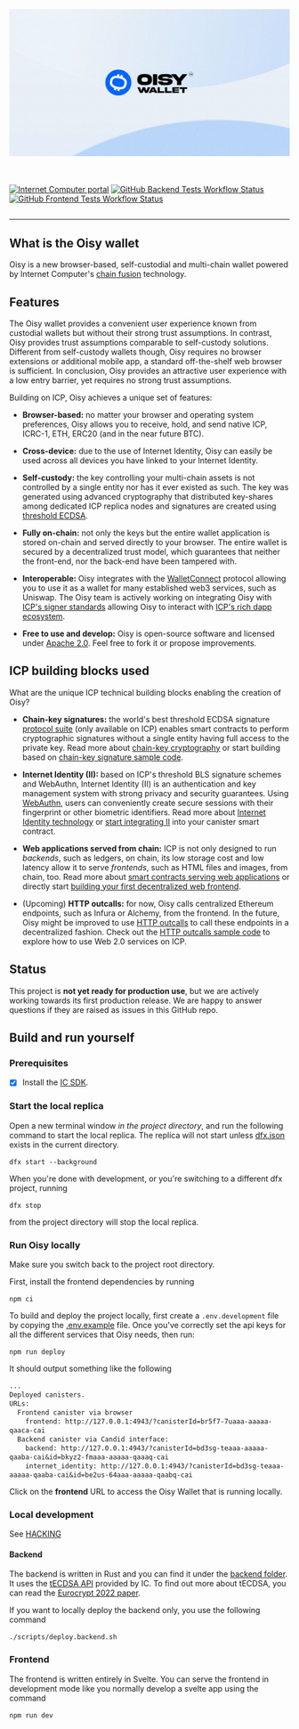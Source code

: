 <div style="display:flex;flex-direction:column;">
  <a href="https://oisy.com/">
    <img src="./src/frontend/static/images/meta-share-v2.jpg" alt="Oisy Wallet logo" role="presentation"/>
  </a>

<br/>
<br/>

[![Internet Computer portal](https://img.shields.io/badge/Internet-Computer-grey?logo=internet%20computer)](https://internetcomputer.org)
[![GitHub Backend Tests Workflow Status](https://img.shields.io/github/actions/workflow/status/dfinity/oisy-wallet/backend-tests.yml?logo=github&label=Backend%20Tests)](https://github.com/dfinity/oisy-wallet/actions/workflows/backend-tests.yml)
[![GitHub Frontend Tests Workflow Status](https://img.shields.io/github/actions/workflow/status/dfinity/oisy-wallet/frontend-tests.yml?logo=github&label=Frontend%20Tests)](https://github.com/dfinity/oisy-wallet/actions/workflows/frontend-tests.yml)

</div>

---

## What is the Oisy wallet

Oisy is a new browser-based, self-custodial and multi-chain wallet powered by Internet Computer's [chain fusion](https://internetcomputer.org/chainfusion) technology.

## Features

The Oisy wallet provides a convenient user experience known from custodial wallets but without their strong trust assumptions. In contrast, Oisy provides trust assumptions comparable to self-custody solutions. Different from self-custody wallets though, Oisy requires no browser extensions or additional mobile app, a standard off-the-shelf web browser is sufficient. In conclusion, Oisy provides an attractive user experience with a low entry barrier, yet requires no strong trust assumptions.

Building on ICP, Oisy achieves a unique set of features:

- **Browser-based:** no matter your browser and operating system preferences, Oisy allows you to receive, hold, and send native ICP, ICRC-1, ETH, ERC20 (and in the near future BTC).

- **Cross-device:** due to the use of Internet Identity, Oisy can easily be used across all devices you have linked to your Internet Identity.

- **Self-custody:** the key controlling your multi-chain assets is not controlled by a single entity nor has it ever existed as such. The key was generated using advanced cryptography that distributed key-shares among dedicated ICP replica nodes and signatures are created using [threshold ECDSA](https://internetcomputer.org/docs/current/developer-docs/integrations/t-ecdsa/).

- **Fully on-chain:** not only the keys but the entire wallet application is stored on-chain and served directly to your browser. The entire wallet is secured by a decentralized trust model, which guarantees that neither the front-end, nor the back-end have been tampered with.

- **Interoperable:** Oisy integrates with the [WalletConnect](https://walletconnect.com/) protocol allowing you to use it as a wallet for many established web3 services, such as Uniswap. The Oisy team is actively working on integrating Oisy with [ICP's signer standards](https://github.com/dfinity/wg-identity-authentication/blob/main/topics/signer_standards_overview.md) allowing Oisy to interact with [ICP's rich dapp ecosystem](https://internetcomputer.org/ecosystem).

- **Free to use and develop:** Oisy is open-source software and licensed under [Apache 2.0](LICENSE). Feel free to fork it or propose improvements.

## ICP building blocks used

What are the unique ICP technical building blocks enabling the creation of Oisy?

- **Chain-key signatures:** the world's best threshold ECDSA signature [protocol suite](https://eprint.iacr.org/2022/506) (only available on ICP) enables smart contracts to perform cryptographic signatures without a single entity having full access to the private key. Read more about [chain-key cryptography](https://internetcomputer.org/how-it-works/chain-key-technology/) or start building based on [chain-key signature sample code](https://github.com/dfinity/examples/tree/master/rust/threshold-ecdsa).

- **Internet Identity (II):** based on ICP's threshold BLS signature schemes and WebAuthn, Internet Identity (II) is an authentication and key management system with strong privacy and security guarantees. Using [WebAuthn](https://www.w3.org/TR/webauthn-3), users can conveniently create secure sessions with their fingerprint or other biometric identifiers. Read more about [Internet Identity technology](https://internetcomputer.org/internet-identity) or [start integrating II](https://internetcomputer.org/docs/current/developer-docs/integrations/internet-identity/integrate-identity) into your canister smart contract.

- **Web applications served from chain:** ICP is not only designed to run _backends_, such as ledgers, on chain, its low storage cost and low latency allow it to serve _frontends_, such as HTML files and images, from chain, too. Read more about [smart contracts serving web applications](https://internetcomputer.org/how-it-works/smart-contracts-serve-the-web/) or directly start [building your first decentralized web frontend](https://internetcomputer.org/docs/current/developer-docs/frontend/).

- (Upcoming) **HTTP outcalls:** for now, Oisy calls centralized Ethereum endpoints, such as Infura or Alchemy, from the frontend. In the future, Oisy might be improved to use [HTTP outcalls](https://internetcomputer.org/https-outcalls) to call these endpoints in a decentralized fashion. Check out the [HTTP outcalls sample code](https://internetcomputer.org/docs/current/developer-docs/integrations/https-outcalls/https-outcalls-how-to-use) to explore how to use Web 2.0 services on ICP.

## Status

This project is **not yet ready for production use**, but we are actively working towards its first production release. We are happy to answer questions if they are raised as issues in this GitHub repo.

## Build and run yourself

### Prerequisites

- [x] Install the [IC SDK](https://internetcomputer.org/docs/current/developer-docs/setup/install/index.mdx).

### Start the local replica

Open a new terminal window _in the project directory_, and run the following command to start the local replica. The replica will not start unless [dfx.json](dfx.json) exists in the current directory.

```
dfx start --background
```

When you're done with development, or you're switching to a different dfx project, running

```
dfx stop
```

from the project directory will stop the local replica.

### Run Oisy locally

Make sure you switch back to the project root directory.

First, install the frontend dependencies by running

```
npm ci
```

To build and deploy the project locally, first create a `.env.development` file by copying the [.env.example](.env.example) file. Once you've correctly set the api keys for all the different services that Oisy needs, then run:

```
npm run deploy
```

It should output something like the following

```
...
Deployed canisters.
URLs:
  Frontend canister via browser
    frontend: http://127.0.0.1:4943/?canisterId=br5f7-7uaaa-aaaaa-qaaca-cai
  Backend canister via Candid interface:
    backend: http://127.0.0.1:4943/?canisterId=bd3sg-teaaa-aaaaa-qaaba-cai&id=bkyz2-fmaaa-aaaaa-qaaaq-cai
    internet_identity: http://127.0.0.1:4943/?canisterId=bd3sg-teaaa-aaaaa-qaaba-cai&id=be2us-64aaa-aaaaa-qaabq-cai
```

Click on the **frontend** URL to access the Oisy Wallet that is running locally.

### Local development

See [HACKING](HACKING.md)

#### Backend

The backend is written in Rust and you can find it under the [backend folder](./src/backend/). It uses the [tECDSA API](https://internetcomputer.org/docs/current/developer-docs/integrations/t-ecdsa/t-ecdsa-how-it-works) provided by IC. To find out more about tECDSA, you can read the [Eurocrypt 2022 paper](https://eprint.iacr.org/2021/1330.pdf).

If you want to locally deploy the backend only, you use the following command

```
./scripts/deploy.backend.sh
```

### Frontend

The frontend is written entirely in Svelte. You can serve the frontend in development mode like you normally develop a svelte app using the command

```
npm run dev
```
